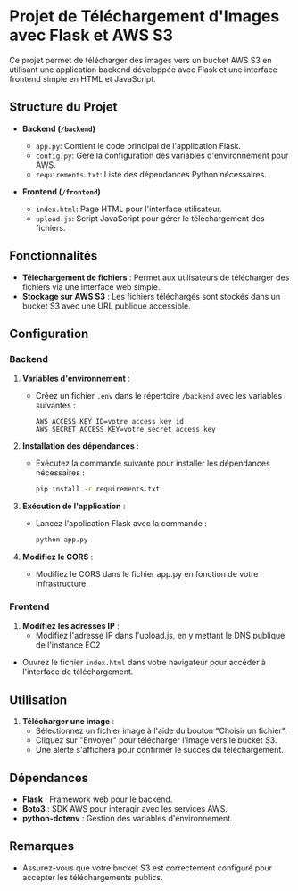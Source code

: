 # Projet de Téléchargement d'Images avec Flask et AWS S3

Ce projet permet de télécharger des images vers un bucket AWS S3 en utilisant une application backend développée avec Flask et une interface frontend simple en HTML et JavaScript.

## Structure du Projet

- **Backend (`/backend`)**
  - `app.py`: Contient le code principal de l'application Flask.
  - `config.py`: Gère la configuration des variables d'environnement pour AWS.
  - `requirements.txt`: Liste des dépendances Python nécessaires.

- **Frontend (`/frontend`)**
  - `index.html`: Page HTML pour l'interface utilisateur.
  - `upload.js`: Script JavaScript pour gérer le téléchargement des fichiers.

## Fonctionnalités

- **Téléchargement de fichiers** : Permet aux utilisateurs de télécharger des fichiers via une interface web simple.
- **Stockage sur AWS S3** : Les fichiers téléchargés sont stockés dans un bucket S3 avec une URL publique accessible.

## Configuration

### Backend

1. **Variables d'environnement** :
   - Créez un fichier `.env` dans le répertoire `/backend` avec les variables suivantes :
     ```
     AWS_ACCESS_KEY_ID=votre_access_key_id
     AWS_SECRET_ACCESS_KEY=votre_secret_access_key
     ```

2. **Installation des dépendances** :
   - Exécutez la commande suivante pour installer les dépendances nécessaires :
     ```bash
     pip install -r requirements.txt
     ```

3. **Exécution de l'application** :
   - Lancez l'application Flask avec la commande :
     ```bash
     python app.py
     ```
4. **Modifiez le CORS** :
   - Modifiez le CORS dans le fichier app.py en fonction de votre infrastructure.


### Frontend

1. **Modifiez les adresses IP** :
   - Modifiez l'adresse IP dans l'upload.js, en y mettant le DNS publique de l'instance EC2

- Ouvrez le fichier `index.html` dans votre navigateur pour accéder à l'interface de téléchargement.

## Utilisation

1. **Télécharger une image** :
   - Sélectionnez un fichier image à l'aide du bouton "Choisir un fichier".
   - Cliquez sur "Envoyer" pour télécharger l'image vers le bucket S3.
   - Une alerte s'affichera pour confirmer le succès du téléchargement.

## Dépendances

- **Flask** : Framework web pour le backend.
- **Boto3** : SDK AWS pour interagir avec les services AWS.
- **python-dotenv** : Gestion des variables d'environnement.

## Remarques

- Assurez-vous que votre bucket S3 est correctement configuré pour accepter les téléchargements publics.
